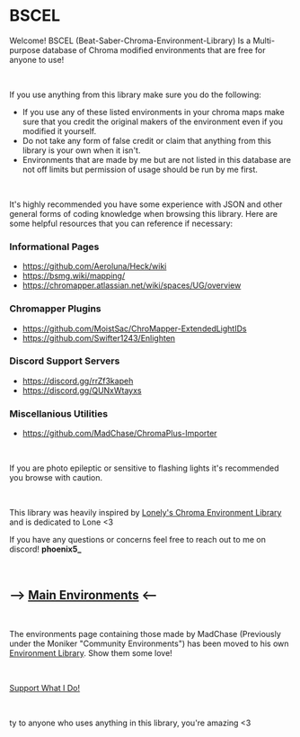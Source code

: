# BSCEL
Welcome! BSCEL (Beat-Saber-Chroma-Environment-Library) Is a Multi-purpose database of Chroma modified environments that are free for anyone to use!

<br>

If you use anything from this library make sure you do the following:
- If you use any of these listed environments in your chroma maps make sure that you credit the original makers of the environment even if you modified it yourself.
- Do not take any form of false credit or claim that anything from this library is your own when it isn't.
- Environments that are made by me but are not listed in this database are not off limits but permission of usage should be run by me first.

<br>

It's highly recommended you have some experience with JSON and other general forms of coding knowledge when browsing this library. Here are some helpful resources that you can reference if necessary:

### Informational Pages
- https://github.com/Aeroluna/Heck/wiki
- https://bsmg.wiki/mapping/
- https://chromapper.atlassian.net/wiki/spaces/UG/overview
### Chromapper Plugins
- https://github.com/MoistSac/ChroMapper-ExtendedLightIDs
- https://github.com/Swifter1243/Enlighten
### Discord Support Servers
- https://discord.gg/rrZf3kapeh
- https://discord.gg/QUNxWtayxs
### Miscellanious Utilities
- https://github.com/MadChase/ChromaPlus-Importer

<br>

If you are photo epileptic or sensitive to flashing lights it's recommended you browse with caution.

<br>

This library was heavily inspired by [Lonely's Chroma Environment Library](https://github.com/LonelyCen/Chroma-Environments) and is dedicated to Lone <3

If you have any questions or concerns feel free to reach out to me on discord! **phoenix5_**

<br>

## --> [Main Environments](https://github.com/Phoenix-BS/BSCEL/tree/main/Main%20Environments) <--

<br>

The environments page containing those made by MadChase (Previously under the Moniker "Community Environments") has been moved to his own [Environment Library](https://github.com/MadChase/ChaseEnvs). Show them some love!

<br>

[Support What I Do!](https://ko-fi.com/phoenixbs)

<br>

ty to anyone who uses anything in this library, you're amazing <3